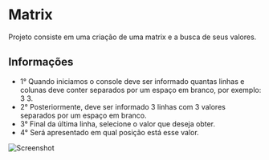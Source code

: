 # Matrix

Projeto consiste em uma criação de uma matrix e a busca de seus valores.

## Informações

   - 1° Quando iniciamos o console deve ser informado quantas linhas e colunas deve conter separados por um espaço em branco, por exemplo: 3 3.
   - 2° Posteriormente, deve ser informado 3 linhas com 3 valores separados por um espaço em branco.
   - 3° Final da última linha, selecione o valor que deseja obter.
   - 4° Será apresentado em qual posição está esse valor.
   
   ![Screenshot](Matrix.png)
